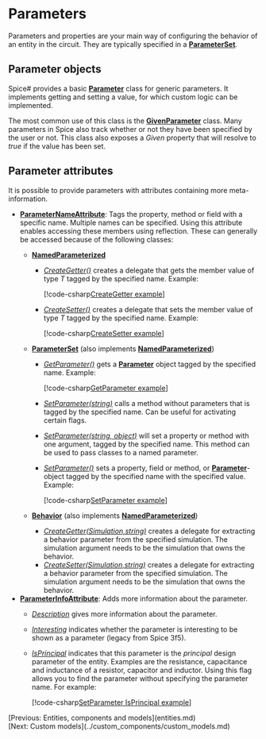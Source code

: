 # Parameters

Parameters and properties are your main way of configuring the behavior of an entity in the circuit. They are typically specified in a **[ParameterSet](xref:SpiceSharp.ParameterSet)**.

## Parameter objects
Spice# provides a basic **[Parameter<T>](xref:SpiceSharp.Parameter`1)** class for generic parameters. It implements getting and setting a value, for which custom logic can be implemented.

The most common use of this class is the **[GivenParameter](xref:SpiceSharp.GivenParameter`1)** class. Many parameters in Spice also track whether or not they have been specified by the user or not. This class also exposes a *Given* property that will resolve to *true* if the value has been set.

## Parameter attributes
It is possible to provide parameters with attributes containing more meta-information.

- **[ParameterNameAttribute](xref:SpiceSharp.Attributes.ParameterNameAttribute)**: Tags the property, method or field with a specific name. Multiple names can be specified. Using this attribute enables accessing these members using reflection. These can generally be accessed because of the following classes:
  - **[NamedParameterized](xref:SpiceSharp.Attributes.NamedParameterized)**
    - *[CreateGetter<T>()](xref:SpiceSharp.Attributes.NamedParameterized#SpiceSharp_Attributes_NamedParameterized_CreateGetter__1)* creates a delegate that gets the member value of type *T* tagged by the specified name. Example:

      [!code-csharp[CreateGetter example](../../SpiceSharpTest/BasicExampleTests.cs#example_parameters_mos1_creategetter)]
    - *[CreateSetter<T>()](xref:SpiceSharp.Attributes.NamedParameterized#SpiceSharp_Attributes_NamedParameterized_CreateSetter__1)* creates a delegate that sets the member value of type *T* tagged by the specified name. Example:

      [!code-csharp[CreateSetter example](../../SpiceSharpTest/BasicExampleTests.cs#example_parameters_mos1_createsetter)]
  - **[ParameterSet](xref:SpiceSharp.ParameterSet)** (also implements **[NamedParameterized](xref:SpiceSharp.Attributes.NamedParameterized)**)
    - *[GetParameter<T>()](xref:SpiceSharp.ParameterSet#SpiceSharp_ParameterSet_GetParameter__1_System_String_System_Collections_Generic_IEqualityComparer_System_String__)* gets a **[Parameter<T>](xref:SpiceSharp.Parameter`1)** object tagged by the specified name. Example:

      [!code-csharp[GetParameter example](../../SpiceSharpTest/BasicExampleTests.cs#example_parameters_mos1_getparameter)]
    - *[SetParameter(string)](xref:SpiceSharp.ParameterSet#SpiceSharp_ParameterSet_SetParameter_System_String_)* calls a method without parameters that is tagged by the specified name. Can be useful for activating certain flags.
    - *[SetParameter(string, object)](xref:SpiceSharp.ParameterSet#SpiceSharp_ParameterSet_SetParameter_System_String_System_Object_System_Collections_Generic_IEqualityComparer_System_String__)* will set a property or method with one argument, tagged by the specified name. This method can be used to pass classes to a named parameter.
    - *[SetParameter<T>()](xref:SpiceSharp.ParameterSet#SpiceSharp_ParameterSet_SetParameter__1___0_)* sets a property, field or method, or **[Parameter<T>](xref:SpiceSharp.Parameter`1)**-object tagged by the specified name with the specified value. Example:

      [!code-csharp[SetParameter example](../../SpiceSharpTest/BasicExampleTests.cs#example_parameters_mos1_setparameter)]

  - **[Behavior](xref:SpiceSharp.Behaviors.Behavior)** (also implements **[NamedParameterized](xref:SpiceSharp.Attributes.NamedParameterized)**)
    - *[CreateGetter(Simulation,string)](xref:SpiceSharp.Behaviors.Behavior#SpiceSharp_Behaviors_Behavior_CreateGetter_SpiceSharp_Simulations_Simulation_System_String_System_Collections_Generic_IEqualityComparer_System_String__)* creates a delegate for extracting a behavior parameter from the specified simulation. The simulation argument needs to be the simulation that owns the behavior.
    - *[CreateSetter<T>(Simulation,string)](xref:SpiceSharp.Behaviors.Behavior#SpiceSharp_Behaviors_Behavior_CreateGetter__1_SpiceSharp_Simulations_Simulation_System_String_System_Collections_Generic_IEqualityComparer_System_String__)* creates a delegate for extracting a behavior parameter from the specified simulation. The simulation argument needs to be the simulation that owns the behavior.
- **[ParameterInfoAttribute](xref:SpiceSharp.Attributes.ParameterInfoAttribute)**: Adds more information about the parameter.
  - *[Description](xref:SpiceSharp.Attributes.ParameterInfoAttribute#SpiceSharp_Attributes_ParameterInfoAttribute_Description)* gives more information about the parameter.
  - *[Interesting](xref:SpiceSharp.Attributes.ParameterInfoAttribute#SpiceSharp_Attributes_ParameterInfoAttribute_Interesting)* indicates whether the parameter is interesting to be shown as a parameter (legacy from Spice 3f5).
  - *[IsPrincipal](xref:SpiceSharp.Attributes.ParameterInfoAttribute#SpiceSharp_Attributes_ParameterInfoAttribute_IsPrincipal)* indicates that this parameter is the *principal* design parameter of the entity. Examples are the resistance, capacitance and inductance of a resistor, capacitor and inductor. Using this flag allows you to find the parameter without specifying the parameter name. For example:

    [!code-csharp[SetParameter IsPrincipal example](../../SpiceSharpTest/BasicExampleTests.cs#example_parameters_res_setparameter)]

<div class="pull-left">[Previous: Entities, components and models](entities.md)</div> <div class="pull-right">[Next: Custom models](../custom_components/custom_models.md)</div>
